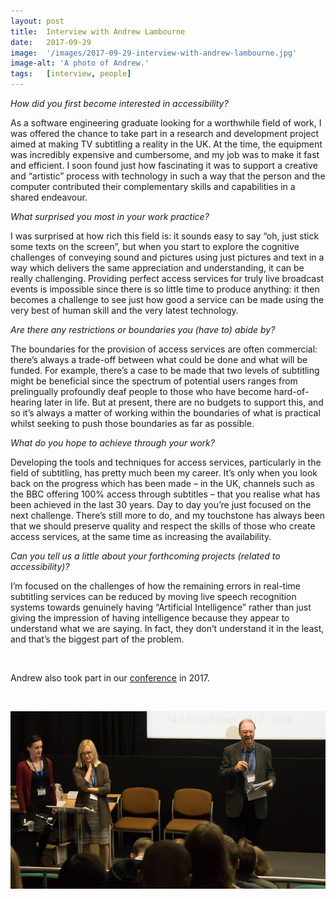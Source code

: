 ```yaml
---
layout: post
title:  Interview with Andrew Lambourne
date:   2017-09-29
image:  '/images/2017-09-29-interview-with-andrew-lambourne.jpg'
image-alt: 'A photo of Andrew.'
tags:   [interview, people]
---
```


*How did you first become interested in accessibility?*

As a software engineering graduate looking for a worthwhile field of work, I was offered the chance to take part in a research and development project aimed at making TV subtitling a reality in the UK. At the time, the equipment was incredibly expensive and cumbersome, and my job was to make it fast and efficient. I soon found just how fascinating it was to support a creative and “artistic” process with technology in such a way that the person and the computer contributed their complementary skills and capabilities in a shared endeavour.

*What surprised you most in your work practice?*

I was surprised at how rich this field is: it sounds easy to say “oh, just stick some texts on the screen”, but when you start to explore the cognitive challenges of conveying sound and pictures using just pictures and text in a way which delivers the same appreciation and understanding, it can be really challenging. Providing perfect access services for truly live broadcast events is impossible since there is so little time to produce anything: it then becomes a challenge to see just how good a service can be made using the very best of human skill and the very latest technology.

*Are there any restrictions or boundaries you (have to) abide by?*

The boundaries for the provision of access services are often commercial: there’s always a trade-off between what could be done and what will be funded. For example, there’s a case to be made that two levels of subtitling might be beneficial since the spectrum of potential users ranges from prelingually profoundly deaf people to those who have become hard-of-hearing later in life. But at present, there are no budgets to support this, and so it’s always a matter of working within the boundaries of what is practical whilst seeking to push those boundaries as far as possible.

*What do you hope to achieve through your work?*

Developing the tools and techniques for access services, particularly in the field of subtitling, has pretty much been my career. It’s only when you look back on the progress which has been made – in the UK, channels such as the BBC offering 100% access through subtitles – that you realise what has been achieved in the last 30 years. Day to day you’re just focused on the next challenge. There’s still more to do, and my touchstone has always been that we should preserve quality and respect the skills of those who create access services, at the same time as increasing the availability.

*Can you tell us a little about your forthcoming projects (related to accessibility)?*

I’m focused on the challenges of how the remaining errors in real-time subtitling services can be reduced by moving live speech recognition systems towards genuinely having “Artificial Intelligence” rather than just giving the impression of having intelligence because they appear to understand what we are saying. In fact, they don’t understand it in the least, and that’s the biggest part of the problem. 

<br> 

Andrew also took part in our [conference](conference-on-accessibility-in-film-television-and-interactive-media) in 2017.

<br>

![Andrew presenting](../images/2017-09-29-interview-with-andrew-lambourne-conference.jpg)